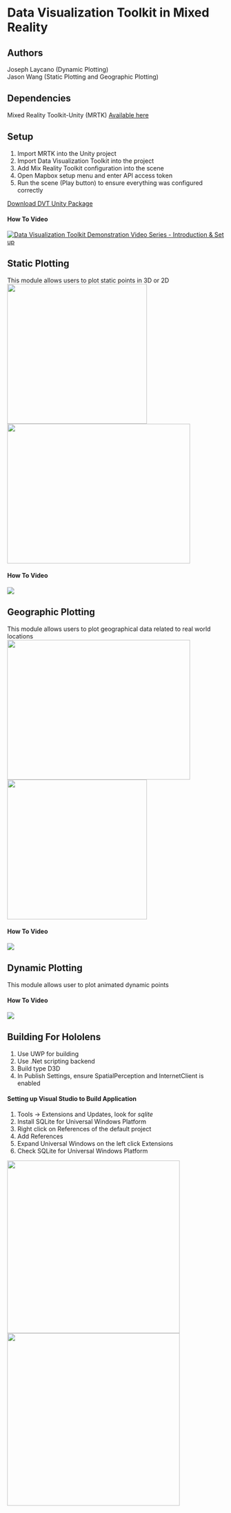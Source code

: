 # Data Visualization Toolkit in Mixed Reality

## Authors
Joseph Laycano (Dynamic Plotting)  
Jason Wang (Static Plotting and Geographic Plotting)

## Dependencies 
Mixed Reality Toolkit-Unity (MRTK)
[Available here](https://github.com/microsoft/MixedRealityToolkit-Unity)

## Setup  
1. Import MRTK into the Unity project
2. Import Data Visualization Toolkit into the project
3. Add Mix Reality Toolkit configuration into the scene
4. Open Mapbox setup menu and enter API access token
5. Run the scene (Play button) to ensure everything was configured correctly  

[Download DVT Unity Package](https://drive.google.com/file/d/1oF-D8vvg3qXeNqasi91t1Oeps-qcEKB2/view)
#### How To Video
[![Data Visualization Toolkit Demonstration Video Series - Introduction & Set up](https://i.imgur.com/f0y7q1q.png)](http://www.youtube.com/watch?v=gPphdNLEayo "Data Visualization Toolkit Demonstration Video Series - Introduction & Set up")

## Static Plotting
This module allows users to plot static points in 3D or 2D  
<img src="https://i.imgur.com/hwFQV0H.jpg" width="324" height="324"> <img src="https://i.imgur.com/HSD8MDH.jpg" width="424" height="324">

#### How To Video
[![](https://i.imgur.com/nqutXme.png)](http://www.youtube.com/watch?v=DI6Th80Ve7Y "Data Visualization Toolkit Demonstration Video Series - Static Plotting Functionality")

## Geographic Plotting
This module allows users to plot geographical data related to real world locations   
<img src="https://i.imgur.com/lfMh6C1.jpg" width="424" height="324"> <img src="https://i.imgur.com/lmoW3Aa.png" width="324" height="324">

#### How To Video
[![](https://i.imgur.com/FGxWd8s.png)](http://www.youtube.com/watch?v=SSaBtswGp24 "Data Visualization Toolkit Demonstration Video Series - Geographical Plotting Functionality Unlisted")
## Dynamic Plotting
This module allows user to plot animated dynamic points 

#### How To Video
[![](https://i.imgur.com/shKYGJB.png)](http://www.youtube.com/watch?v=abUTxeNvdwg "Data Visualization Toolkit Demonstration Video Series - Dynamic Plotting Functionality")

## Building For Hololens
1. Use UWP for building
2. Use .Net scripting backend
3. Build type D3D
4. In Publish Settings, ensure SpatialPerception and InternetClient is enabled
#### Setting up Visual Studio to Build Application 
1. Tools -> Extensions and Updates, look for _sqlite_
2. Install SQLite for Universal Windows Platform
3. Right click on References of the default project
4. Add References
5. Expand Universal Windows on the left click Extensions
6. Check SQLite for Universal Windows Platform  

<img src="https://i.imgur.com/6prfnvr.jpg" width="400" height="400"> <img src="https://i.imgur.com/UPKUPZw.jpg" width="400" height="400">

